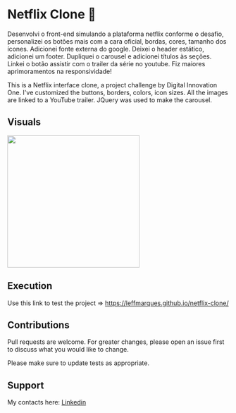 # Netflix Clone :movie_camera:


Desenvolvi o front-end simulando a plataforma netflix conforme o desafio, personalizei os botões mais com a cara oficial, bordas, cores, tamanho dos ícones. Adicionei fonte externa do google. Deixei o header estático, adicionei um footer. Dupliquei o carousel e adicionei títulos às seções. Linkei o botão assistir com o trailer da série no youtube. Fiz maiores aprimoramentos na responsividade!

This is a Netflix interface clone, a project challenge by Digital Innovation One. I've customized the buttons, borders, colors, icon sizes. All the images are linked to a YouTube trailer. JQuery was used to make the carousel.

## Visuals
<p float="left">
  <img src="https://github.com/leffmarques/jogo-helicoptero/blob/main/imgs/intro2.gif" width="300" />
</p>

## Execution

Use this link to test the project => https://leffmarques.github.io/netflix-clone/

## Contributions
Pull requests are welcome. For greater changes, please open an issue first to discuss what you would like to change.

Please make sure to update tests as appropriate.

## Support
My contacts here: 
[Linkedin](https://www.linkedin.com/in/aleff-marques/)
